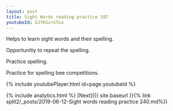 ```yaml
---
layout: post
title: Sight Words reading practice 197
youtubeId: GJfK5zrkTLo
---
```

 
 
Helps to learn sight words and their spelling.

Opportunitiy to repeat the spelling. 

Practice spelling. 
 
Practice for spelling bee competitions. 
 
{% include youtubePlayer.html id=page.youtubeId %}
 
 
{% include analytics.html %} 
[Next]({{ site.baseurl }}{% link  split2/_posts/2019-06-12-Sight words reading practice 240.md%})
 
